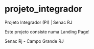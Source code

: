 # projeto_integrador
Projeto Integrador (PI) | Senac RJ

Este projeto consiste numa Landing Page!

Senac Rj - Campo Grande RJ
